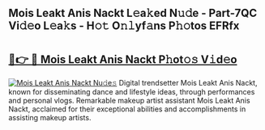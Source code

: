 ## Mois Leakt Anis Nackt L𝚎a𝚔ed N𝚞𝚍e - Part-7QC Vi𝚍𝚎o L𝚎a𝚔s - H𝚘𝚝 O𝚗𝚕yf𝚊ns P𝚑𝚘tos EFRfx

# <h2><a href="http://kf7by9.oniu.top/?m=Mois+Leakt+Anis+Nackt">🔗👉 🔴 Mois Leakt Anis Nackt P𝚑ot𝚘𝚜 V𝚒d𝚎o</a></h2>

[![Mois Leakt Anis Nackt Nu𝚍e𝚜](https://i.imgur.com/0qMVB7G.gif)](http://kf7by9.oniu.top/?m=Mois+Leakt+Anis+Nackt)
Digital trendsetter Mois Leakt Anis Nackt, known for disseminating dance and lifestyle ideas, through performances and personal vlogs. Remarkable makeup artist assistant Mois Leakt Anis Nackt, acclaimed for their exceptional abilities and accomplishments in assisting makeup artists.  
